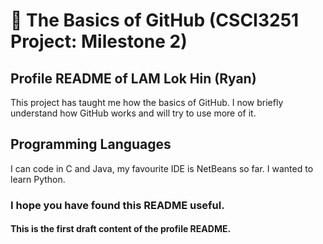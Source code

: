 # :wave: The Basics of GitHub  (CSCI3251 Project: Milestone 2)

## Profile README of LAM Lok Hin (Ryan)
This project has taught me how the basics of GitHub. I now briefly understand how GitHub works and will try to use more of it.

## Programming Languages
I can code in C and Java, my favourite IDE is NetBeans so far. 
I wanted to learn Python.

### I hope you have found this README useful.
#### This is the first draft content of the profile README.
